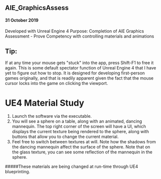 ## AIE_GraphicsAssess
#### 31 October 2019
Developed with Unreal Engine 4
Purpose: Completion of AIE Graphics Assessment - Prove Competency with controlling materials and animations

## Tip:
If at any time your mouse gets "stuck" into the app, press Shift-F1 to free it again.
This is some default spectator function of Unreal Engine 4 that I have yet to figure out how to stop.
It is designed for developing first-person games originally, and that is readily apparent given the fact that the mouse cursor locks into the game on clicking the viewport.

# UE4 Material Study

1. Launch the software via the executable.
2. You will see a sphere on a table, along with an animated, dancing mannequin. The top right corner of the screen will have a UI, which displays the current texture being rendered to the sphere, along with buttons that allow you to change the current material.
3. Feel free to switch between textures at will. Note how the shadows from the dancing mannequin affect the surface of the sphere. Note that on the glass texture, you can see some reflection of the mannequin in the sphere.

#####These materials are being changed at run-time through UE4 blueprinting. 
